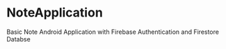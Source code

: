 # NoteApplication
Basic Note Android Application with Firebase Authentication and Firestore Databse

